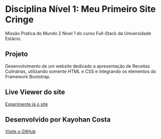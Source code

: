 <h1>Disciplina Nível 1: Meu Primeiro Site Cringe</h1>

Missão Pratica do Mundo 2 Nível 1 do curso Full-Stack da Universidade Estácio.

<h2>Projeto</h2>
Desenvolvimento de um website dedicado a apresentação de Receitas Culinárias, utilizando somente HTML e CSS e integrando os elementos do Framework Bootstrap.

<h2>Live Viewer do site</h2>

[Experimente já o site](https://refeitas.netlify.app)


<h2>Desenvolvido por Kayohan Costa</h2>

[Visite o GitHub](https://github.com/KayohanCosta)
